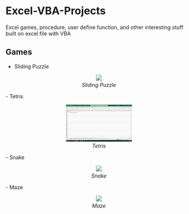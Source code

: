 # Excel-VBA-Projects
Excel games, procedure, user define function, and other interesting stuff built on excel file with VBA


## Games
- Sliding Puzzle
<p align="center">
  <img src="demo/Sliding Puzzle demo.gif" height="100"><br/>
  <i>Sliding Puzzle</i>
</p>
- Tetris
<p align="center">
  <img src="demo/Tetris demo.gif" height="100"><br/>
  <i>Tetris</i>
</p>
- Snake
<p align="center">
  <img src="demo/Snake demo.gif" height="100"><br/>
  <i>Snake</i>
</p>
- Maze
<p align="center">
  <img src="demo/Maze demo.gif" height="100"><br/>
  <i>Maze</i>
</p>